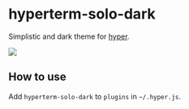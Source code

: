 # hyperterm-solo-dark

Simplistic and dark theme for [hyper](https://hyper.is/).

<img
src="http://liamederzeel.com/media/hyperterm-solo-dark_screenshot.pn" />

## How to use

Add `hyperterm-solo-dark` to `plugins` in `~/.hyper.js`.
